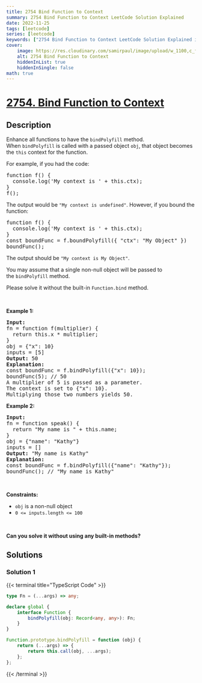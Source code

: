 ```yaml
---
title: 2754 Bind Function to Context
summary: 2754 Bind Function to Context LeetCode Solution Explained
date: 2022-11-25
tags: [leetcode]
series: [leetcode]
keywords: ["2754 Bind Function to Context LeetCode Solution Explained in all languages", "2754 Bind Function to Context", "LeetCode", "leetcode solution in Python3 C++ Java Go PHP Ruby Swift TypeScript Rust C# JavaScript C", "GeeksforGeeks", "InterviewBit", "Coding Ninjas", "HackerRank", "HackerEarth", "CodeChef", "TopCoder", "AlgoExpert", "freeCodeCamp", "Codeforces", "GitHub", "AtCoder", "Samir Paul"]
cover:
    image: https://res.cloudinary.com/samirpaul/image/upload/w_1100,c_fit,co_rgb:FFFFFF,l_text:Arial_75_bold:2754 Bind Function to Context - Solution Explained/problem-solving.webp
    alt: 2754 Bind Function to Context
    hiddenInList: true
    hiddenInSingle: false
math: true
---
```



# [2754. Bind Function to Context](https://leetcode.com/problems/bind-function-to-context)


## Description

<p>Enhance all functions to have the&nbsp;<code>bindPolyfill</code>&nbsp;method. When&nbsp;<code>bindPolyfill</code>&nbsp;is called with a passed&nbsp;object <code>obj</code>, that object becomes the&nbsp;<code>this</code>&nbsp;context for the function.</p>

<p>For example, if you had the code:</p>

<pre>
function f() {
  console.log(&#39;My context is &#39; + this.ctx);
}
f();
</pre>

<p>The output would be <code>&quot;My context is undefined&quot;</code>. However, if you bound the function:</p>

<pre>
function f() {
  console.log(&#39;My context is &#39; + this.ctx);
}
const boundFunc = f.boundPolyfill({ &quot;ctx&quot;: &quot;My Object&quot; })
boundFunc();
</pre>

<p>The output should be&nbsp;<code>&quot;My context is My Object&quot;</code>.</p>

<p>You may assume that a single non-null object will be passed to the&nbsp;<code>bindPolyfill</code> method.</p>

<p>Please solve it without the built-in&nbsp;<code>Function.bind</code> method.</p>

<p>&nbsp;</p>
<p><strong class="example">Example 1:</strong></p>

<pre>
<strong>Input:</strong> 
fn = function f(multiplier) { 
&nbsp; return this.x * multiplier; 
}
obj = {&quot;x&quot;: 10}
inputs = [5]
<strong>Output:</strong> 50
<strong>Explanation:</strong>
const boundFunc = f.bindPolyfill({&quot;x&quot;: 10});
boundFunc(5); // 50
A multiplier of 5 is passed as a parameter.
The context is set to {&quot;x&quot;: 10}.
Multiplying those two numbers yields 50.</pre>

<p><strong class="example">Example 2:</strong></p>

<pre>
<strong>Input:</strong> 
fn = function speak() { 
&nbsp; return &quot;My name is &quot; + this.name; 
}
obj = {&quot;name&quot;: &quot;Kathy&quot;}
inputs = []
<strong>Output:</strong> &quot;My name is Kathy&quot;
<strong>Explanation:</strong>
const boundFunc = f.bindPolyfill({&quot;name&quot;: &quot;Kathy&quot;});
boundFunc(); // &quot;My name is Kathy&quot;
</pre>

<p>&nbsp;</p>
<p><strong>Constraints:</strong></p>

<ul>
	<li><code>obj</code> is a non-null object</li>
	<li><code>0 &lt;= inputs.length &lt;= 100</code></li>
</ul>

<p>&nbsp;</p>
<strong>Can you solve it without using any built-in methods?</strong>

## Solutions

### Solution 1

<!-- tabs:start -->

{{< terminal title="TypeScript Code" >}}
```ts
type Fn = (...args) => any;

declare global {
    interface Function {
        bindPolyfill(obj: Record<any, any>): Fn;
    }
}

Function.prototype.bindPolyfill = function (obj) {
    return (...args) => {
        return this.call(obj, ...args);
    };
};
```
{{< /terminal >}}

<!-- tabs:end -->

<!-- end -->
